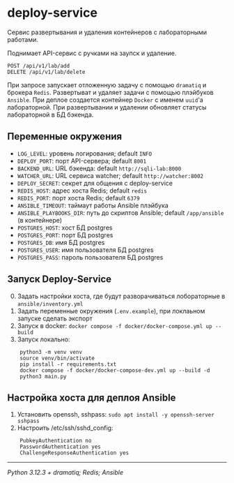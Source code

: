 # deploy-service

Сервис развертывания и удаления контейнеров с лабораторными работами. 

Поднимает API-сервис с ручками на заупск и удаление. 
```api
POST /api/v1/lab/add 
DELETE /api/v1/lab/delete
```
При запросе запускает 
отложенную задачу с помощью `dramatiq` и брокера `Redis`. Развертыват и удаляет 
задачи с помощью плэйбуков `Ansible`. При деплое создается контейнер `Docker` с 
именем `uuid`'а лабораторной. При развертывании и удалении обновляет статусы 
лабораторной в БД бэкенда.


## Переменные окружения
- `LOG_LEVEL`:  уровень логирования; default `INFO`
- `DEPLOY_PORT`: порт API-сервера; default `8001`
- `BACKEND_URL`: URL бэкенда: default `http://sqli-lab:8000`
- `WATCHER_URL`: URL сервиса watcher; default `http://watcher:8002`
- `DEPLOY_SECRET`: секрет для общения с deploy-service
- `REDIS_HOST`: адрес хоста Redis; default `redis`
- `REDIS_PORT`: порт хоста Redis; default `6379`
- `ANSIBLE_TIMEOUT`: таймаут работы Ansible плэйбука
- `ANSIBLE_PLAYBOOKS_DIR`: путь до скриптов Ansible; default `/app/ansible` (в контейнере)
- `POSTGRES_HOST`: хост БД postgres
- `POSTGRES_PORT`: порт БД postgres
- `POSTGRES_DB`: имя БД postgres
- `POSTGRES_USER`: имя пользователя БД postgres
- `POSTGRES_PASS`: пароль пользователя БД postgres

## Запуск Deploy-Service 
0. Задать настройки хоста, где будут разворачиваться лобораторные в `ansible/inventory.yml`
1. Задать переменные окружения (`.env.example`), при локлаьном запуске сделать экспорт
2. Запуск в docker: `docker compose -f docker/docker-compose.yml up --build`
3. Запуск локально: 

```shell
    python3 -m venv venv 
    source venv/bin/activate 
    pip install -r requirements.txt
    docker compose -f docker/docker-compose-dev.yml up --build -d
    python3 main.py
```

## Настройка хоста для деплоя Ansible
1. Установить openssh, sshpass: `sudo apt install -y openssh-server sshpass`
2. Настроить /etc/ssh/sshd_config:
```
    PubkeyAuthentication no
    PasswordAuthentication yes
    ChallengeResponseAuthentication yes
```

---
_Python 3.12.3 + dramatiq; Redis; Ansible_